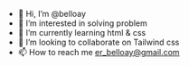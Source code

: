 - 👋 Hi, I’m @belloay
- 👀 I’m interested in solving problem
- 🌱 I’m currently learning html & css
- 💞️ I’m looking to collaborate on Tailwind css
- 📫 How to reach me er_belloay@gmail.com

<!---
belloay/belloay is a ✨ special ✨ repository because its `README.md` (this file) appears on your GitHub profile.
You can click the Preview link to take a look at your changes.
--->
